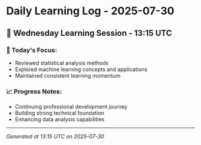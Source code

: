 # Daily Learning Log - 2025-07-30

## 📅 Wednesday Learning Session - 13:15 UTC

### 🎯 Today's Focus:
- Reviewed statistical analysis methods
- Explored machine learning concepts and applications
- Maintained consistent learning momentum

### 📈 Progress Notes:
- Continuing professional development journey
- Building strong technical foundation
- Enhancing data analysis capabilities

---
*Generated at 13:15 UTC on 2025-07-30*
